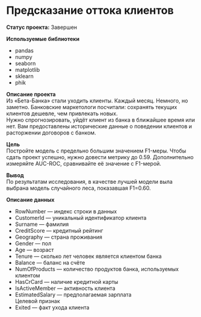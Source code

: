 # Предсказание оттока клиентов

**Статус проекта:** Завершен

**Используемые библиотеки**
* pandas
* numpy
* seaborn
* matplotlib
* sklearn
* phik

**Описание проекта**\
Из «Бета-Банка» стали уходить клиенты. Каждый месяц. Немного, но заметно. Банковские маркетологи посчитали: сохранять текущих клиентов дешевле, чем привлекать новых.\
Нужно спрогнозировать, уйдёт клиент из банка в ближайшее время или нет. Вам предоставлены исторические данные о поведении клиентов и расторжении договоров с банком.

**Цель**\
Постройте модель с предельно большим значением F1-меры. Чтобы сдать проект успешно, нужно довести метрику до 0.59. Дополнительно измеряйте AUC-ROC, сравнивайте её значение с F1-мерой.

**Вывод**\
По результатам исследования, в качестве лучшей модели выла выбрана модель случайного леса, показавшая F1=0.60.

**Описание данных**
* RowNumber — индекс строки в данных
* CustomerId — уникальный идентификатор клиента
* Surname — фамилия
* CreditScore — кредитный рейтинг
* Geography — страна проживания
* Gender — пол
* Age — возраст
* Tenure — сколько лет человек является клиентом банка
* Balance — баланс на счёте
* NumOfProducts — количество продуктов банка, используемых клиентом
* HasCrCard — наличие кредитной карты
* IsActiveMember — активность клиента
* EstimatedSalary — предполагаемая зарплата\
Целевой признак
* Exited — факт ухода клиента

